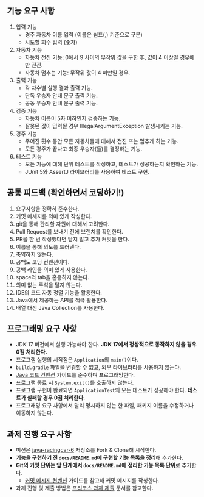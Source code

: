 ## 기능 요구 사항

1. 입력 기능
   - 경주 자동차 이름 입력 (이름은 쉼표(,) 기준으로 구분)
   - 시도할 회수 입력 (숫자)
2. 자동차 기능
   - 자동차 전진 기능: 0에서 9 사이의 무작위 값을 구한 후, 값이 4 이상일 경우에만 전진.
   - 자동차 멈추는 기능: 무작위 값이 4 미만일 경우.
3. 출력 기능
   - 각 차수별 실행 결과 출력 기능. 
   - 단독 우승자 안내 문구 출력 기능. 
   - 공동 우승자 안내 문구 출력 기능.
4. 검증 기능 
   - 자동차 이름이 5자 이하인지 검증하는 기능. 
   - 잘못된 값이 입력될 경우 IllegalArgumentException 발생시키는 기능.
5. 경주 기능 
   - 주어진 횟수 동안 모든 자동차들에 대해서 전진 또는 멈추게 하는 기능. 
   - 모든 경주가 끝나고 최종 우승자(들)를 결정하는 기능.
6. 테스트 기능
   - 모든 기능에 대해 단위 테스트를 작성하고, 테스트가 성공하는지 확인하는 기능. 
   - JUnit 5와 AssertJ 라이브러리를 사용하여 테스트 구현.

## 공통 피드백 (확인하면서 코딩하기!)

1. 요구사항을 정확히 준수한다.
2. 커밋 메세지를 의미 있게 작성한다. 
3. git을 통해 관리할 자원에 대해서 고려한다.
4. Pull Request를 보내기 전에 브랜치를 확인한다. 
5. PR을 한 번 작성했다면 닫지 말고 추가 커밋을 한다. 
6. 이름을 통해 의도를 드러낸다. 
7. 축약하지 않는다.
8. 공백도 코딩 컨밴션이다.
9. 공백 라인을 의미 있게 사용한다. 
10. space와 tab을 혼용하지 않는다.
11. 의미 없는 주석을 달지 않는다.
12. IDE의 코드 자동 정렬 기능을 활용한다. 
13. Java에서 제공하는 API를 적극 활용한다.
14. 배열 대신 Java Collection를 사용한다. 

## 프로그래밍 요구 사항 

- JDK 17 버전에서 실행 가능해야 한다. **JDK 17에서 정상적으로 동작하지 않을 경우 0점 처리한다.**
- 프로그램 실행의 시작점은 `Application`의 `main()`이다.
- `build.gradle` 파일을 변경할 수 없고, 외부 라이브러리를 사용하지 않는다.
- [Java 코드 컨벤션](https://github.com/woowacourse/woowacourse-docs/tree/master/styleguide/java) 가이드를 준수하며 프로그래밍한다.
- 프로그램 종료 시 `System.exit()`를 호출하지 않는다.
- 프로그램 구현이 완료되면 `ApplicationTest`의 모든 테스트가 성공해야 한다. **테스트가 실패할 경우 0점 처리한다.**
- 프로그래밍 요구 사항에서 달리 명시하지 않는 한 파일, 패키지 이름을 수정하거나 이동하지 않는다.


## 과제 진행 요구 사항

- 미션은 [java-racingcar-6](https://github.com/woowacourse-precourse/java-racingcar-6) 저장소를 Fork & Clone해 시작한다.
- **기능을 구현하기 전 `docs/README.md`에 구현할 기능 목록을 정리**해 추가한다.
- **Git의 커밋 단위는 앞 단계에서 `docs/README.md`에 정리한 기능 목록 단위**로 추가한다.
    - [커밋 메시지 컨벤션](https://gist.github.com/stephenparish/9941e89d80e2bc58a153) 가이드를 참고해 커밋 메시지를 작성한다.
- 과제 진행 및 제출 방법은 [프리코스 과제 제출](https://github.com/woowacourse/woowacourse-docs/tree/master/precourse) 문서를 참고한다.
